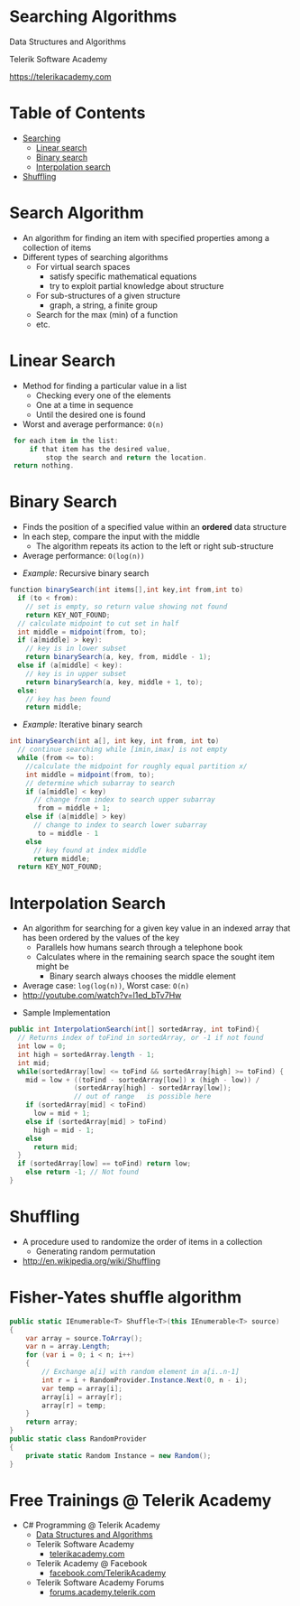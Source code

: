 <!-- section start -->
<!-- attr: { class:'slide-title', showInPresentation:true, hasScriptWrapper:true, style:'' } -->
# Searching Algorithms
<div class="signature">
    <p class="signature-course">Data Structures and Algorithms</p>
    <p class="signature-initiative">Telerik Software Academy</p>
    <a href="https://telerikacademy.com" class="signature-link">https://telerikacademy.com</a>
</div>

<!-- section start -->
<!-- attr: { showInPresentation:true, hasScriptWrapper:true, style:'' } -->
# Table of Contents
- [Searching](#searchingAlgorithms)
  - [Linear search](#linear)
  - [Binary search](#binary)
  - [Interpolation search](#interpolation)
- [Shuffling](#shufflingAlgorithm)


<!-- section start -->
<!-- attr: { class:'slide-section', showInPresentation:true, hasScriptWrapper:true, style:'' } -->
<!-- # Searching -->


<!-- attr: { id:'searchingAlgorithms', showInPresentation:true, hasScriptWrapper:true, style:'' } -->
# <a id="searchingAlgorithms"></a>Search Algorithm
- An algorithm for finding an item with specified properties among a collection of items
- Different types of searching algorithms
  - For virtual search spaces
    - satisfy specific mathematical equations
    - try to exploit partial knowledge about structure
  - For sub-structures of a given structure
    - graph, a string, a finite group
  - Search for the max (min) of a function
  - etc.

<!-- attr: { id:'linear', showInPresentation:true, hasScriptWrapper:true, style:'' } -->
# <a id="linear"></a>Linear Search

- Method for finding a particular value in a list
  - Checking every one of the elements
  - One at a time in sequence
  - Until the desired one is found
- Worst and average performance: `O(n)`

```cs
 for each item in the list:
     if that item has the desired value,
         stop the search and return the location.
 return nothing.
```

<!-- section start -->
<!-- attr: {class: 'slide-section'} -->
<!-- # Binary search
##  Searching in an ordered collection -->

<!-- attr: { id:'binary', showInPresentation:true, hasScriptWrapper:true, style:'' } -->
# <a id="binary"></a>Binary Search
- Finds the position of a specified value within an **ordered** data structure
- In each step, compare the input with the middle
  - The algorithm repeats its action to the left or right sub-structure
- Average performance: `O(log(n))`

<!-- attr: { showInPresentation:true, style:'' } -->
<!-- # Binary Search -->
- _Example:_ Recursive binary search

```cs
function binarySearch(int items[],int key,int from,int to)
  if (to < from):
    // set is empty, so return value showing not found
    return KEY_NOT_FOUND;
  // calculate midpoint to cut set in half
  int middle = midpoint(from, to);
  if (a[middle] > key):
    // key is in lower subset
    return binarySearch(a, key, from, middle - 1);
  else if (a[middle] < key):
    // key is in upper subset
    return binarySearch(a, key, middle + 1, to);
  else:
    // key has been found
    return middle;
```

<!-- attr: { showInPresentation:true, hasScriptWrapper:true } -->
<!-- # Binary Search -->
- _Example:_ Iterative binary search

```cs
int binarySearch(int a[], int key, int from, int to)
  // continue searching while [imin,imax] is not empty
  while (from <= to):
    //calculate the midpoint for roughly equal partition x/
    int middle = midpoint(from, to);
    // determine which subarray to search
    if (a[middle] < key)
      // change from index to search upper subarray
       from = middle + 1;
    else if (a[middle] > key)
      // change to index to search lower subarray
       to = middle - 1
    else
      // key found at index middle
      return middle;
  return KEY_NOT_FOUND;
```

<!-- section start -->
<!-- attr: {class: 'slide-section'} -->
<!-- # Interpolation Search -->

<!-- attr: { id:'interpolation', showInPresentation:true, style:'' } -->
# <a id="interpolation"></a>Interpolation Search
- An algorithm for searching for a given key value in an indexed array that has been ordered by the values of the key
  - Parallels how humans search through a telephone book
  - Calculates where in the remaining search space the sought item might be
    - Binary search always chooses the middle element
- Average case: `log(log(n))`, Worst case: `O(n)`
- http://youtube.com/watch?v=l1ed_bTv7Hw

<!-- attr: { showInPresentation:true, style:'font-size:0.85em' } -->
<!-- # Interpolation Search -->
- Sample Implementation

```cs
public int InterpolationSearch(int[] sortedArray, int toFind){
  // Returns index of toFind in sortedArray, or -1 if not found
  int low = 0;
  int high = sortedArray.length - 1;
  int mid;
  while(sortedArray[low] <= toFind && sortedArray[high] >= toFind) {
    mid = low + ((toFind - sortedArray[low]) x (high - low)) /
                (sortedArray[high] - sortedArray[low]);
                // out of range   is possible here
    if (sortedArray[mid] < toFind)
      low = mid + 1;
    else if (sortedArray[mid] > toFind)
      high = mid - 1;
    else
      return mid;
  }
  if (sortedArray[low] == toFind) return low;
    else return -1; // Not found
}
```

<!-- section start -->
<!-- attr: { class:'slide-section', showInPresentation:true, hasScriptWrapper:true, style:'' } -->
<!-- # Shuffling -->

<!-- attr: { id:'shufflingAlgorithm', showInPresentation:true, hasScriptWrapper:true, style:'' } -->
# <a id="shufflingAlgorithm"></a>Shuffling
- A procedure used to randomize the order of items in a collection
  - Generating random permutation
- http://en.wikipedia.org/wiki/Shuffling

<!-- attr: { showInPresentation:true, style:'' } -->
# Fisher-Yates shuffle algorithm

```cs
public static IEnumerable<T> Shuffle<T>(this IEnumerable<T> source)
{
    var array = source.ToArray();
    var n = array.Length;
    for (var i = 0; i < n; i++)
    {
        // Exchange a[i] with random element in a[i..n-1]
        int r = i + RandomProvider.Instance.Next(0, n - i);
        var temp = array[i];
        array[i] = array[r];
        array[r] = temp;
    }
    return array;
}
public static class RandomProvider
{
    private static Random Instance = new Random();
}
```

<!-- section start -->
<!-- attr: { id:'questions', class:'slide-questions', showInPresentation:true, style:'' } -->
<!-- # Questions
## Searching Algorithms -->

<!-- attr: { showInPresentation:true, hasScriptWrapper:true } -->
# Free Trainings @ Telerik Academy
- C# Programming @ Telerik Academy
    - [Data Structures and Algorithms](http://academy.telerik.com/student-courses/programming/data-structures-algorithms/about)
  - Telerik Software Academy
    - [telerikacademy.com](https://telerikacademy.com)
  - Telerik Academy @ Facebook
    - [facebook.com/TelerikAcademy](facebook.com/TelerikAcademy)
  - Telerik Software Academy Forums
    - [forums.academy.telerik.com](forums.academy.telerik.com)
